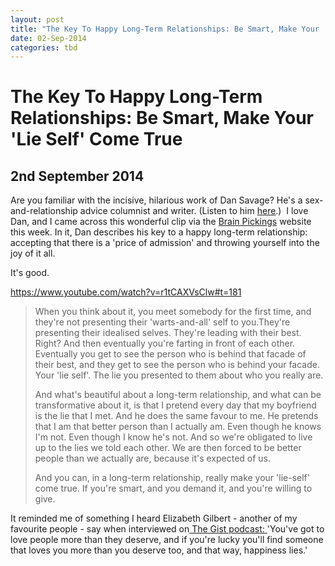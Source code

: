 ```yaml
---
layout: post
title: "The Key To Happy Long-Term Relationships: Be Smart, Make Your 'Lie Self' Come True"
date: 02-Sep-2014
categories: tbd
---
```


# The Key To Happy Long-Term Relationships: Be Smart, Make Your 'Lie Self' Come True

## 2nd September 2014

Are you familiar with the incisive,   hilarious work of Dan Savage? He's a sex-and-relationship advice columnist and writer. (Listen to him <a href="http://www.savagelovecast.com/">here</a>.)  I love Dan,   and I came across this wonderful clip via the <a href="http://www.brainpickings.org/">Brain Pickings</a> website this week. In it,   Dan describes his key to a happy long-term relationship: accepting that there is a 'price of admission' and throwing yourself into the joy of it all.

It's good.

https://www.youtube.com/watch?v=r1tCAXVsClw#t=181

<blockquote>When you think about it, you meet somebody for the first time, and they're not presenting their 'warts-and-all' self to you.They're presenting their idealised selves. They're leading with their best. Right? And then eventually you're farting in front of each other. Eventually you get to see the person who is behind that facade of their best, and they get to see the person who is behind your facade. Your 'lie self'. The lie you presented to them about who you really are.

And what's beautiful about a long-term relationship, and what can be transformative about it, is that I pretend every day that my boyfriend is the lie that I met. And he does the same favour to me. He pretends that I am that better person than I actually am. Even though he knows I'm not. Even though I know he's not. And so we're obligated to live up to the lies we told each other. We are then forced to be better people than we actually are, because it's expected of us.

And you can, in a long-term relationship, really make your 'lie-self' come true. If you're smart, and you demand it, and you're willing to give.</blockquote>

It reminded me of something I heard Elizabeth Gilbert - another of my favourite people - say when interviewed on<a href="http://www.slate.com/articles/podcasts/gist/2014/08/the_gist_speaks_with_elizabeth_gilbert_about_the_signature_of_all_things.html"> The Gist podcast: </a>'You've got to love people more than they deserve, and if you're lucky you'll find someone that loves you more than you deserve too, and that way, happiness lies.'
